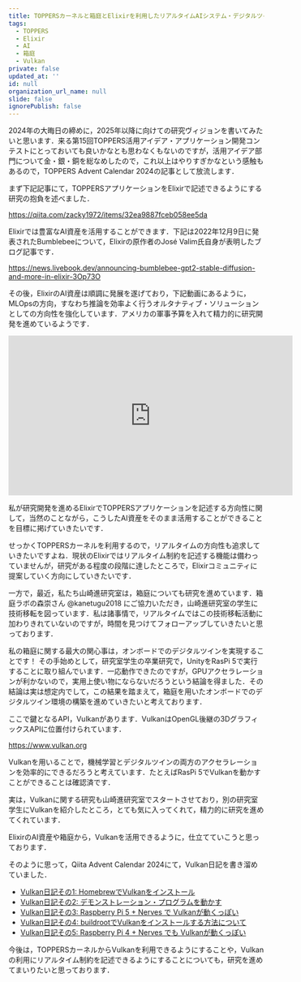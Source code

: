 ```yaml
---
title: TOPPERSカーネルと箱庭とElixirを利用したリアルタイムAIシステム・デジタルツイン構想について
tags:
  - TOPPERS
  - Elixir
  - AI
  - 箱庭
  - Vulkan
private: false
updated_at: ''
id: null
organization_url_name: null
slide: false
ignorePublish: false
---
```

2024年の大晦日の締めに，2025年以降に向けての研究ヴィジョンを書いてみたいと思います．来る第15回TOPPERS活用アイデア・アプリケーション開発コンテストにとっておいても良いかなとも思わなくもないのですが，活用アイデア部門について金・銀・銅を総なめしたので，これ以上はやりすぎかなという感触もあるので，TOPPERS Advent Calendar 2024の記事として放流します．

まず下記記事にて，TOPPERSアプリケーションをElixirで記述できるようにする研究の抱負を述べました．

https://qiita.com/zacky1972/items/32ea9887fceb058ee5da

Elixirでは豊富なAI資産を活用することができます．下記は2022年12月9日に発表されたBumblebeeについて，Elixirの原作者のJosé Valim氏自身が表明したブログ記事です．

https://news.livebook.dev/announcing-bumblebee-gpt2-stable-diffusion-and-more-in-elixir-3Op73O

その後，ElixirのAI資産は順調に発展を遂げており，下記動画にあるように，MLOpsの方向，すなわち推論を効率よく行うオルタナティブ・ソリューションとしての方向性を強化しています．アメリカの軍事予算を入れて精力的に研究開発を進めているようです．

<iframe width="560" height="315" src="https://www.youtube.com/embed/6aVnwj8WQq4?si=vS67zaBw1jV9P_Jz" title="YouTube video player" frameborder="0" allow="accelerometer; autoplay; clipboard-write; encrypted-media; gyroscope; picture-in-picture; web-share" referrerpolicy="strict-origin-when-cross-origin" allowfullscreen></iframe>

私が研究開発を進めるElixirでTOPPERSアプリケーションを記述する方向性に関して，当然のことながら，こうしたAI資産をそのまま活用することができることを目標に掲げていきたいです．

せっかくTOPPERSカーネルを利用するので，リアルタイムの方向性も追求していきたいですよね．現状のElixirではリアルタイム制約を記述する機能は備わっていませんが，研究がある程度の段階に達したところで，Elixirコミュニティに提案していく方向にしていきたいです．

一方で，最近，私たち山崎進研究室は，箱庭についても研究を進めています．箱庭ラボの森崇さん @kanetugu2018 にご協力いただき，山崎進研究室の学生に技術移転を図っています．私は諸事情で，リアルタイムではこの技術移転活動に加わりきれていないのですが，時間を見つけてフォローアップしていきたいと思っております．

私の箱庭に関する最大の関心事は，オンボードでのデジタルツインを実現することです！ その手始めとして，研究室学生の卒業研究で，UnityをRasPi 5で実行することに取り組んでいます．一応動作できたのですが，GPUアクセラレーションが利かないので，実用上使い物にならないだろうという結論を得ました．その結論は実は想定内でして，この結果を踏まえて，箱庭を用いたオンボードでのデジタルツイン環境の構築を進めていきたいと考えております．

ここで鍵となるAPI，Vulkanがあります．VulkanはOpenGL後継の3DグラフィックスAPIに位置付けられています．

https://www.vulkan.org

Vulkanを用いることで，機械学習とデジタルツインの両方のアクセラレーションを効率的にできるだろうと考えています．たとえばRasPi 5でVulkanを動かすことができることは確認済です．

実は，Vulkanに関する研究も山崎進研究室でスタートさせており，別の研究室学生にVulkanを紹介したところ，とても気に入ってくれて，精力的に研究を進めてくれています．

ElixirのAI資産や箱庭から，Vulkanを活用できるように，仕立てていこうと思っております．

そのように思って，Qiita Advent Calendar 2024にて，Vulkan日記を書き溜めていました．

- [Vulkan日記その1: HomebrewでVulkanをインストール](https://qiita.com/zacky1972/items/967d6ea213ee658bfa43)
- [Vulkan日記その2: デモンストレーション・プログラムを動かす](https://qiita.com/zacky1972/items/65ac97e850441958a7ea)
- [Vulkan日記その3: Raspberry Pi 5 + Nerves で Vulkanが動くっぽい](https://qiita.com/zacky1972/items/1b76e79b47fd58f90c80)
- [Vulkan日記その4: buildrootでVulkanをインストールする方法について](https://qiita.com/zacky1972/items/85bbcb135db4f90ad09e)
- [Vulkan日記その5: Raspberry Pi 4 + Nerves でも Vulkanが動くっぽい](https://qiita.com/zacky1972/items/a67c0139ee6eee431de9)

今後は，TOPPERSカーネルからVulkanを利用できるようにすることや，Vulkanの利用にリアルタイム制約を記述できるようにすることについても，研究を進めてまいりたいと思っております．

